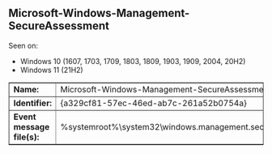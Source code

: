 ## Microsoft-Windows-Management-SecureAssessment

Seen on:
* Windows 10 (1607, 1703, 1709, 1803, 1809, 1903, 1909, 2004, 20H2)
* Windows 11 (21H2)

<table border="1" class="docutils">
  <tbody>
    <tr>
      <td><b>Name:</b></td>
      <td>Microsoft-Windows-Management-SecureAssessment</td>
    </tr>
    <tr>
      <td><b>Identifier:</b></td>
      <td>{a329cf81-57ec-46ed-ab7c-261a52b0754a}</td>
    </tr>
    <tr>
      <td><b>Event message file(s):</b></td>
      <td>%systemroot%\system32\windows.management.secureassessment.diagnostics.dll</td>
    </tr>
  </tbody>
</table>

&nbsp;

